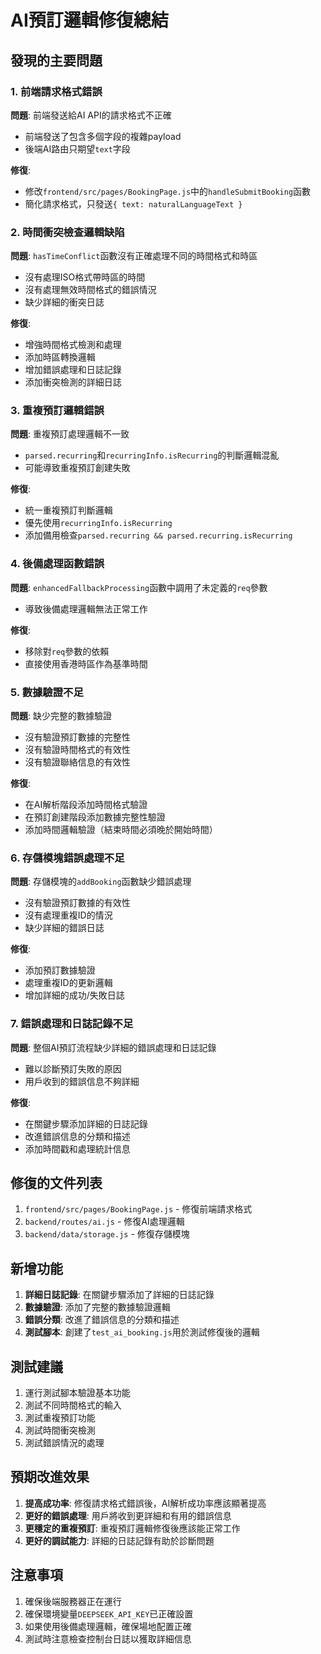 # AI預訂邏輯修復總結

## 發現的主要問題

### 1. 前端請求格式錯誤
**問題**: 前端發送給AI API的請求格式不正確
- 前端發送了包含多個字段的複雜payload
- 後端AI路由只期望`text`字段

**修復**: 
- 修改`frontend/src/pages/BookingPage.js`中的`handleSubmitBooking`函數
- 簡化請求格式，只發送`{ text: naturalLanguageText }`

### 2. 時間衝突檢查邏輯缺陷
**問題**: `hasTimeConflict`函數沒有正確處理不同的時間格式和時區
- 沒有處理ISO格式帶時區的時間
- 沒有處理無效時間格式的錯誤情況
- 缺少詳細的衝突日誌

**修復**:
- 增強時間格式檢測和處理
- 添加時區轉換邏輯
- 增加錯誤處理和日誌記錄
- 添加衝突檢測的詳細日誌

### 3. 重複預訂邏輯錯誤
**問題**: 重複預訂處理邏輯不一致
- `parsed.recurring`和`recurringInfo.isRecurring`的判斷邏輯混亂
- 可能導致重複預訂創建失敗

**修復**:
- 統一重複預訂判斷邏輯
- 優先使用`recurringInfo.isRecurring`
- 添加備用檢查`parsed.recurring && parsed.recurring.isRecurring`

### 4. 後備處理函數錯誤
**問題**: `enhancedFallbackProcessing`函數中調用了未定義的`req`參數
- 導致後備處理邏輯無法正常工作

**修復**:
- 移除對`req`參數的依賴
- 直接使用香港時區作為基準時間

### 5. 數據驗證不足
**問題**: 缺少完整的數據驗證
- 沒有驗證預訂數據的完整性
- 沒有驗證時間格式的有效性
- 沒有驗證聯絡信息的有效性

**修復**:
- 在AI解析階段添加時間格式驗證
- 在預訂創建階段添加數據完整性驗證
- 添加時間邏輯驗證（結束時間必須晚於開始時間）

### 6. 存儲模塊錯誤處理不足
**問題**: 存儲模塊的`addBooking`函數缺少錯誤處理
- 沒有驗證預訂數據的有效性
- 沒有處理重複ID的情況
- 缺少詳細的錯誤日誌

**修復**:
- 添加預訂數據驗證
- 處理重複ID的更新邏輯
- 增加詳細的成功/失敗日誌

### 7. 錯誤處理和日誌記錄不足
**問題**: 整個AI預訂流程缺少詳細的錯誤處理和日誌記錄
- 難以診斷預訂失敗的原因
- 用戶收到的錯誤信息不夠詳細

**修復**:
- 在關鍵步驟添加詳細的日誌記錄
- 改進錯誤信息的分類和描述
- 添加時間戳和處理統計信息

## 修復的文件列表

1. `frontend/src/pages/BookingPage.js` - 修復前端請求格式
2. `backend/routes/ai.js` - 修復AI處理邏輯
3. `backend/data/storage.js` - 修復存儲模塊

## 新增功能

1. **詳細日誌記錄**: 在關鍵步驟添加了詳細的日誌記錄
2. **數據驗證**: 添加了完整的數據驗證邏輯
3. **錯誤分類**: 改進了錯誤信息的分類和描述
4. **測試腳本**: 創建了`test_ai_booking.js`用於測試修復後的邏輯

## 測試建議

1. 運行測試腳本驗證基本功能
2. 測試不同時間格式的輸入
3. 測試重複預訂功能
4. 測試時間衝突檢測
5. 測試錯誤情況的處理

## 預期改進效果

1. **提高成功率**: 修復請求格式錯誤後，AI解析成功率應該顯著提高
2. **更好的錯誤處理**: 用戶將收到更詳細和有用的錯誤信息
3. **更穩定的重複預訂**: 重複預訂邏輯修復後應該能正常工作
4. **更好的調試能力**: 詳細的日誌記錄有助於診斷問題

## 注意事項

1. 確保後端服務器正在運行
2. 確保環境變量`DEEPSEEK_API_KEY`已正確設置
3. 如果使用後備處理邏輯，確保場地配置正確
4. 測試時注意檢查控制台日誌以獲取詳細信息 